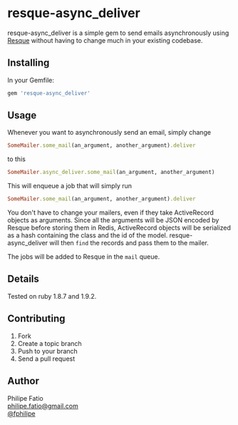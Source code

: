 # resque-async\_deliver

resque-async\_deliver is a simple gem to send emails asynchronously
using [Resque](https://github.com/defunkt/resque) without having to
change much in your existing codebase.

## Installing

In your Gemfile:

```ruby
gem 'resque-async_deliver'
```

## Usage

Whenever you want to asynchronously send an email, simply change

```ruby
SomeMailer.some_mail(an_argument, another_argument).deliver
```

to this

```ruby
SomeMailer.async_deliver.some_mail(an_argument, another_argument)
```

This will enqueue a job that will simply run

```ruby
SomeMailer.some_mail(an_argument, another_argument).deliver
```

You don't have to change your mailers, even if they take ActiveRecord
objects as arguments. Since all the arguments will be JSON encoded
by Resque before storing them in Redis, ActiveRecord objects will be
serialized as a hash containing the class and the id of the model.
resque-async\_deliver will then `find` the records and pass them to the
mailer.

The jobs will be added to Resque in the `mail` queue.

## Details

Tested on ruby 1.8.7 and 1.9.2.

## Contributing

1. Fork
2. Create a topic branch
3. Push to your branch
4. Send a pull request

## Author

Philipe Fatio  
<philipe.fatio@gmail.com>  
[@fphilipe](http://twitter.com/fphilipe)
